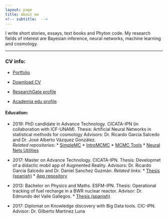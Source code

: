 ```yaml
---
layout: page
title: About me
<!-- subtitle:  -->
---
```



I write short stories, essays, text books and Phyton code. My research fields of interest are Bayesian inference, neural networks, machine learning and cosmology. 

-------------------------------------------------------------
### CV info:

* [Portfolio](projects_eng.md)

 * <a href="https://github.com/igomezv/igomezv.github.io/raw/master/CV/CV__english.pdf">Download CV</a>
 
 * <a href="https://www.researchgate.net/profile/Isidro_Gomez-Vargas2">ResearchGate profile</a>

 * <a href="https://ipn.academia.edu/IsidroGómezVargas">Academia edu profile</a>


####	Education:

- 	2019: PhD candidate in Advance Technology. CICATA-IPN (in collaboration with ICF-UNAM).
    Thesis: Artificial Neural Networks in statistical methods for cosmology
    Advisors: Dr. Ricardo García Salcedo and Dr. José Alberto Vázquez González.    
    *Related repositories*:
        * <a href="https://github.com/ja-vazquez/SimpleMC" download>SimpleMC</a>
        * <a href="https://github.com/igomezv/IntroMCMC">IntroMCMC</a>
        * <a href="https://github.com/igomezv/mcmcTools">MCMC Tools</a>
        * <a href="https://github.com/igomezv/neural_nets_utilities">Neural Nets Utilities</a>

- 	2017: Master on Advance Technology. CICATA-IPN.
    Thesis: Developmet of a didactic mobil app of Augmented Reality.
    Advisors: Dr. Ricardo García Salcedo and Dr. Daniel Sanchez Guzmán.
    *Related links*:
        * <a href="https://www.academia.edu/35480448/Dise%C3%B1o_y_desarrollo_de_una_aplicaci%C3%B3n_para_dispositivos_m%C3%B3viles_de_realidad_aumentada">Thesis (spanish)</a>
        * <a href="https://github.com/igomezv/RAsolidsrev">App repository</a>
        
-	2013: Bachelor on Physics and Maths. ESFM-IPN.
    Thesis: Operational tracking of fuel recharge in a BWR nuclear reactor.
    Advisor: Dr. Edmundo del Valle Gallegos.
        * <a href="https://www.academia.edu/35480399/Seguimiento_operacional_de_una_recarga_de_combustible_de_un_reactor_BWR_con_SIMULATE_3" download>Thesis (spanish)</a>
    

- 	2017: Diplomat on Knowledge discovery with Big Data tools. CIC-IPN.
    Advisor: Dr. Gilberto Martinez Luna

